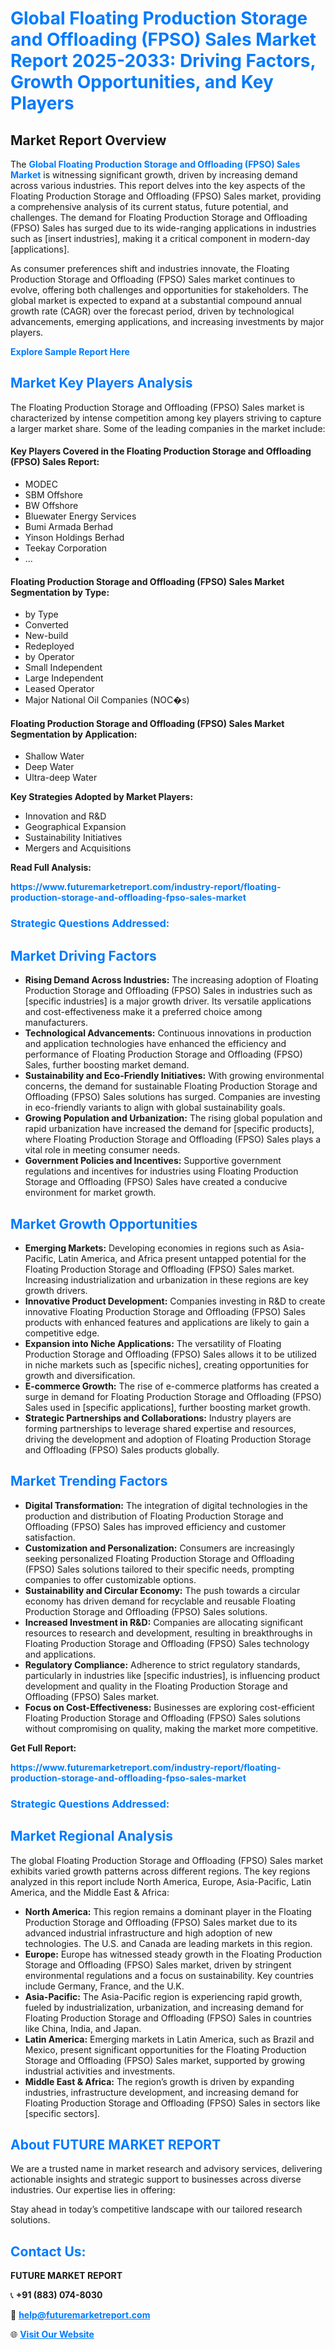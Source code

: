 <h1 style="color: #007BFF;">Global Floating Production Storage and Offloading (FPSO) Sales Market Report 2025-2033: Driving Factors, Growth Opportunities, and Key Players</h1>

<section id="overview">
<h2>Market Report Overview</h2>
<p>The <a href="https://www.futuremarketreport.com/industry-report/floating-production-storage-and-offloading-fpso-sales-market" style="color: #007BFF; text-decoration: none;"><strong>Global Floating Production Storage and Offloading (FPSO) Sales Market</strong></a> is witnessing significant growth, driven by increasing demand across various industries. This report delves into the key aspects of the Floating Production Storage and Offloading (FPSO) Sales market, providing a comprehensive analysis of its current status, future potential, and challenges. The demand for Floating Production Storage and Offloading (FPSO) Sales has surged due to its wide-ranging applications in industries such as [insert industries], making it a critical component in modern-day [applications].</p>
<p>As consumer preferences shift and industries innovate, the Floating Production Storage and Offloading (FPSO) Sales market continues to evolve, offering both challenges and opportunities for stakeholders. The global market is expected to expand at a substantial compound annual growth rate (CAGR) over the forecast period, driven by technological advancements, emerging applications, and increasing investments by major players.</p>
</section>

<section id="overview">
<p><a href="https://www.futuremarketreport.com/request-sample/reportId=103967" style="color: #007BFF; text-decoration: none;"><strong>Explore Sample Report Here</strong></a></p>
</section>

<section id="key-players">
<h2 style="color: #007BFF;">Market Key Players Analysis</h2>
<p>The Floating Production Storage and Offloading (FPSO) Sales market is characterized by intense competition among key players striving to capture a larger market share. Some of the leading companies in the market include:</p>
<h4>Key Players Covered in the Floating Production Storage and Offloading (FPSO) Sales Report:</h4>
<ul><li>MODEC</li><li>SBM Offshore</li><li>BW Offshore</li><li>Bluewater Energy Services</li><li>Bumi Armada Berhad</li><li>Yinson Holdings Berhad</li><li>Teekay Corporation</li><li>...</li></ul>
<h4>Floating Production Storage and Offloading (FPSO) Sales Market Segmentation by Type:</h4>
<ul><li>by Type</li><li>Converted</li><li>New-build</li><li>Redeployed</li><li>by Operator</li><li>Small Independent</li><li>Large Independent</li><li>Leased Operator</li><li>Major National Oil Companies (NOC�s)</li></ul>

<h4>Floating Production Storage and Offloading (FPSO) Sales Market Segmentation by Application:</h4>
<ul><li>Shallow Water</li><li>Deep Water</li><li>Ultra-deep Water</li></ul>
<p><strong>Key Strategies Adopted by Market Players:</strong></p>
<ul>
<li>Innovation and R&D</li>
<li>Geographical Expansion</li>
<li>Sustainability Initiatives</li>
<li>Mergers and Acquisitions</li>
</ul>
</section>

<section>
<p><strong>Read Full Analysis: </strong></p><a href="https://www.futuremarketreport.com/industry-report/floating-production-storage-and-offloading-fpso-sales-market" style="color: #007BFF; text-decoration: none;"><strong>https://www.futuremarketreport.com/industry-report/floating-production-storage-and-offloading-fpso-sales-market</strong></a>
<h3 style="color: #007BFF;">Strategic Questions Addressed:</h3>
</section>

<section id="driving-factors">
<h2 style="color: #007BFF;">Market Driving Factors</h2>
<ul>
<li><strong>Rising Demand Across Industries:</strong> The increasing adoption of Floating Production Storage and Offloading (FPSO) Sales in industries such as [specific industries] is a major growth driver. Its versatile applications and cost-effectiveness make it a preferred choice among manufacturers.</li>
<li><strong>Technological Advancements:</strong> Continuous innovations in production and application technologies have enhanced the efficiency and performance of Floating Production Storage and Offloading (FPSO) Sales, further boosting market demand.</li>
<li><strong>Sustainability and Eco-Friendly Initiatives:</strong> With growing environmental concerns, the demand for sustainable Floating Production Storage and Offloading (FPSO) Sales solutions has surged. Companies are investing in eco-friendly variants to align with global sustainability goals.</li>
<li><strong>Growing Population and Urbanization:</strong> The rising global population and rapid urbanization have increased the demand for [specific products], where Floating Production Storage and Offloading (FPSO) Sales plays a vital role in meeting consumer needs.</li>
<li><strong>Government Policies and Incentives:</strong> Supportive government regulations and incentives for industries using Floating Production Storage and Offloading (FPSO) Sales have created a conducive environment for market growth.</li>
</ul>
</section>

<section id="growth-opportunities">
<h2 style="color: #007BFF;">Market Growth Opportunities</h2>
<ul>
<li><strong>Emerging Markets:</strong> Developing economies in regions such as Asia-Pacific, Latin America, and Africa present untapped potential for the Floating Production Storage and Offloading (FPSO) Sales market. Increasing industrialization and urbanization in these regions are key growth drivers.</li>
<li><strong>Innovative Product Development:</strong> Companies investing in R&D to create innovative Floating Production Storage and Offloading (FPSO) Sales products with enhanced features and applications are likely to gain a competitive edge.</li>
<li><strong>Expansion into Niche Applications:</strong> The versatility of Floating Production Storage and Offloading (FPSO) Sales allows it to be utilized in niche markets such as [specific niches], creating opportunities for growth and diversification.</li>
<li><strong>E-commerce Growth:</strong> The rise of e-commerce platforms has created a surge in demand for Floating Production Storage and Offloading (FPSO) Sales used in [specific applications], further boosting market growth.</li>
<li><strong>Strategic Partnerships and Collaborations:</strong> Industry players are forming partnerships to leverage shared expertise and resources, driving the development and adoption of Floating Production Storage and Offloading (FPSO) Sales products globally.</li>
</ul>
</section>

<section id="trending-factors">
<h2 style="color: #007BFF;">Market Trending Factors</h2>
<ul>
<li><strong>Digital Transformation:</strong> The integration of digital technologies in the production and distribution of Floating Production Storage and Offloading (FPSO) Sales has improved efficiency and customer satisfaction.</li>
<li><strong>Customization and Personalization:</strong> Consumers are increasingly seeking personalized Floating Production Storage and Offloading (FPSO) Sales solutions tailored to their specific needs, prompting companies to offer customizable options.</li>
<li><strong>Sustainability and Circular Economy:</strong> The push towards a circular economy has driven demand for recyclable and reusable Floating Production Storage and Offloading (FPSO) Sales solutions.</li>
<li><strong>Increased Investment in R&D:</strong> Companies are allocating significant resources to research and development, resulting in breakthroughs in Floating Production Storage and Offloading (FPSO) Sales technology and applications.</li>
<li><strong>Regulatory Compliance:</strong> Adherence to strict regulatory standards, particularly in industries like [specific industries], is influencing product development and quality in the Floating Production Storage and Offloading (FPSO) Sales market.</li>
<li><strong>Focus on Cost-Effectiveness:</strong> Businesses are exploring cost-efficient Floating Production Storage and Offloading (FPSO) Sales solutions without compromising on quality, making the market more competitive.</li>
</ul>
</section>

<section>
<p><strong>Get Full Report: </strong></p><a href="https://www.futuremarketreport.com/industry-report/floating-production-storage-and-offloading-fpso-sales-market" style="color: #007BFF; text-decoration: none;"><strong>https://www.futuremarketreport.com/industry-report/floating-production-storage-and-offloading-fpso-sales-market</strong></a>
<h3 style="color: #007BFF;">Strategic Questions Addressed:</h3>
</section>


<section id="regional-analysis">
<h2 style="color: #007BFF;">Market Regional Analysis</h2>
<p>The global Floating Production Storage and Offloading (FPSO) Sales market exhibits varied growth patterns across different regions. The key regions analyzed in this report include North America, Europe, Asia-Pacific, Latin America, and the Middle East & Africa:</p>
<ul>
<li><strong>North America:</strong> This region remains a dominant player in the Floating Production Storage and Offloading (FPSO) Sales market due to its advanced industrial infrastructure and high adoption of new technologies. The U.S. and Canada are leading markets in this region.</li>
<li><strong>Europe:</strong> Europe has witnessed steady growth in the Floating Production Storage and Offloading (FPSO) Sales market, driven by stringent environmental regulations and a focus on sustainability. Key countries include Germany, France, and the U.K.</li>
<li><strong>Asia-Pacific:</strong> The Asia-Pacific region is experiencing rapid growth, fueled by industrialization, urbanization, and increasing demand for Floating Production Storage and Offloading (FPSO) Sales in countries like China, India, and Japan.</li>
<li><strong>Latin America:</strong> Emerging markets in Latin America, such as Brazil and Mexico, present significant opportunities for the Floating Production Storage and Offloading (FPSO) Sales market, supported by growing industrial activities and investments.</li>
<li><strong>Middle East & Africa:</strong> The region’s growth is driven by expanding industries, infrastructure development, and increasing demand for Floating Production Storage and Offloading (FPSO) Sales in sectors like [specific sectors].</li>
</ul>
</section>

<footer>
<h2 style="color: #007BFF;">About FUTURE MARKET REPORT</h2>
<p>We are a trusted name in market research and advisory services, delivering actionable insights and strategic support to businesses across diverse industries. Our expertise lies in offering:</p>

<p>Stay ahead in today’s competitive landscape with our tailored research solutions.</p>

<h2 style="color: #007BFF;">Contact Us:</h2>
<p><strong>FUTURE MARKET REPORT</strong></p>
<p>📞 <strong>+91 (883) 074-8030</strong></p>
<p>📧 <strong><a href="mailto:help@futuremarketreport.com" style="color: #007BFF;">help@futuremarketreport.com</a></strong></p>
<p>🌐 <strong><a href="https://www.futuremarketreport.com/" style="color: #007BFF;">Visit Our Website</a></strong></p>
</footer>